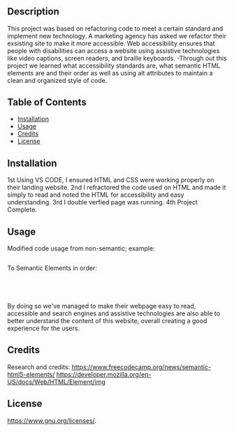 # <Landing-Page>
## Description

This project was based on refactoring code to meet a certain standard and implement new technology. A marketing agency has asked we refactor their exsisting site to make it more accessible. Web accessibility ensures that people with disabilities can access a website using assistive technologies like video captions, screen readers, and braille keyboards. 
-Through out this project we learned what accessibility standards are, what semantic HTML elements are and their order as well as using alt attributes to maintain a clean and organized style of code. 

## Table of Contents 
- [Installation](#installation)
- [Usage](#usage)
- [Credits](#credits)
- [License](#license)
## Installation
1st Using VS CODE, I ensured HTML and CSS were working properly on their landing website. 
2nd I refractored the code used on HTML and made it simply to read and noted the HTML for accessibility and easy understanding. 
3rd I double verfied page was running.
4th Project Complete. 
## Usage
  Modified code usage from non-semantic; example:
<div id="header"></div>
<div class="section">
	<div class="article">
		<div class="figure">
			<img>
			<div class="figcaption"></div>
		</div>
	</div>
</div>
<div id="footer"></div>

To Semantic Elements in order:

<header></header>
<section>
	<article>
		<figure>
			<img>
			<figcaption></figcaption>
		</figure>
	</article>
</section>
<footer></footer>

By doing so we've managed to make their webpage easy to read, accessible and search engines and assistive technologies are also able to better understand the content of this website, overall creating a good experience for the users.
    
## Credits
Research and credits:
https://www.freecodecamp.org/news/semantic-html5-elements/
https://developer.mozilla.org/en-US/docs/Web/HTML/Element/img

## License

<https://www.gnu.org/licenses/>.
